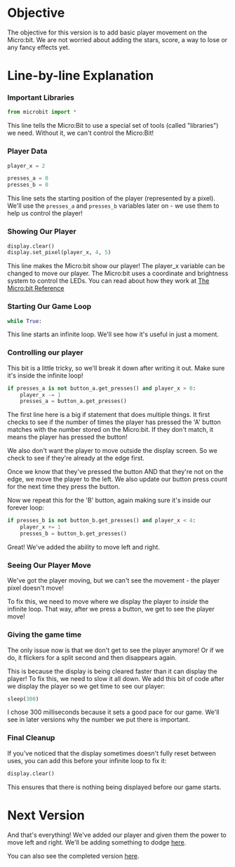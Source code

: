 # Objective
The objective for this version is to add basic player movement on the Micro:bit. We are not worried about adding the stars, score, a way to lose or any fancy effects yet.

# Line-by-line Explanation

### Important Libraries

```py
from microbit import *
```

This line tells the Micro:Bit to use a special set of tools (called "libraries") we need. Without it, we can't control the Micro:Bit!

### Player Data

```py
player_x = 2

presses_a = 0
presses_b = 0
```

This line sets the starting position of the player (represented by a pixel). We'll use the `presses_a` and `presses_b` variables later on - we use them to help us control the player!

### Showing Our Player

```py
display.clear()
display.set_pixel(player_x, 4, 5)
```

This line makes the Micro:bit show our player! The player_x variable can be changed to move our player. The Micro:bit uses a coordinate and brightness system to control the LEDs. You can read about how they work at [The Micro:bit Reference](https://microbit-micropython.readthedocs.io/en/latest/display.html)

### Starting Our Game Loop

```py
while True:
```

This line starts an infinite loop. We'll see how it's useful in just a moment.

### Controlling our player

This bit is a little tricky, so we'll break it down after writing it out. Make sure it's inside the infinite loop!

```py
if presses_a is not button_a.get_presses() and player_x > 0:
    player_x -= 1
    presses_a = button_a.get_presses()
```

The first line here is a big if statement that does multiple things. It first checks to see if the number of times the player has pressed the 'A' button matches with the number stored on the Micro:bit. If they don't match, it means the player has pressed the button!

We also don't want the player to move outside the display screen. So we check to see if they're already at the edge first.

Once we know that they've pressed the button AND that they're not on the edge, we move the player to the left. We also update our button press count for the next time they press the button.

Now we repeat this for the 'B' button, again making sure it's inside our forever loop:

```py
if presses_b is not button_b.get_presses() and player_x < 4:
    player_x += 1
    presses_b = button_b.get_presses()
```

Great! We've added the ability to move left and right.

### Seeing Our Player Move

We've got the player moving, but we can't see the movement - the player pixel doesn't move!

To fix this, we need to move where we display the player to *inside* the infinite loop. That way, after we press a button, we get to see the player move!

### Giving the game time

The only issue now is that we don't get to see the player anymore! Or if we do, it flickers for a split second and then disappears again.

This is because the display is being cleared faster than it can display the player! To fix this, we need to slow it all down. We add this bit of code after we display the player so we get time to see our player:

```py
sleep(300)
```

I chose 300 milliseconds because it sets a good pace for our game. We'll see in later versions why the number we put there is important.

### Final Cleanup

If you've noticed that the display sometimes doesn't fully reset between uses, you can add this before your infinite loop to fix it:

```py
display.clear()
```

This ensures that there is nothing being displayed before our game starts.

# Next Version

And that's everything! We've added our player and given them the power to move left and right. We'll be adding something to dodge [here](../v2/README.md).

You can also see the completed version [here](./v1.py).

